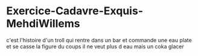 # Exercice-Cadavre-Exquis-MehdiWillems

c'est l'histoire d'un troll qui rentre dans un bar et commande une eau plate et
se casse la figure du coups il ne veut plus d eau mais un coka glacer
